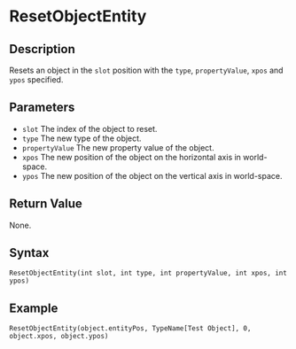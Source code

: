 # ResetObjectEntity

## Description
Resets an object in the `slot` position with the `type`, `propertyValue`, `xpos` and `ypos` specified.

## Parameters
- `slot`
The index of the object to reset.
- `type`
The new type of the object.
- `propertyValue`
The new property value of the object.
- `xpos`
The new position of the object on the horizontal axis in world-space.
- `ypos`
The new position of the object on the vertical axis in world-space.

## Return Value
None.

## Syntax
```
ResetObjectEntity(int slot, int type, int propertyValue, int xpos, int ypos)
```

## Example
```
ResetObjectEntity(object.entityPos, TypeName[Test Object], 0, object.xpos, object.ypos)
```